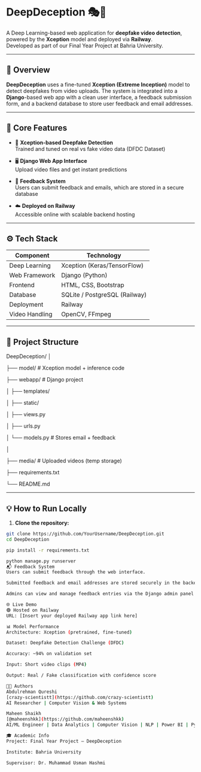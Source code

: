 # DeepDeception 🎭🧠

A Deep Learning-based web application for **deepfake video detection**, powered by the **Xception** model and deployed via **Railway**.  
Developed as part of our Final Year Project at Bahria University.

---

## 🚀 Overview

**DeepDeception** uses a fine-tuned **Xception (Extreme Inception)** model to detect deepfakes from video uploads. The system is integrated into a **Django**-based web app with a clean user interface, a feedback submission form, and a backend database to store user feedback and email addresses.

---

## 🧠 Core Features

- 🎯 **Xception-based Deepfake Detection**  
  Trained and tuned on real vs fake video data (DFDC Dataset)

- 🖥️ **Django Web App Interface**  
  Upload video files and get instant predictions

- 📨 **Feedback System**  
  Users can submit feedback and emails, which are stored in a secure database

- ☁️ **Deployed on Railway**  
  Accessible online with scalable backend hosting

---

## ⚙️ Tech Stack

| Component        | Technology        |
|------------------|------------------|
| Deep Learning    | Xception (Keras/TensorFlow) |
| Web Framework    | Django (Python)  |
| Frontend         | HTML, CSS, Bootstrap |
| Database         | SQLite / PostgreSQL (Railway) |
| Deployment       | Railway          |
| Video Handling   | OpenCV, FFmpeg   |

---

## 📂 Project Structure
DeepDeception/
│

├── model/ # Xception model + inference code

├── webapp/ # Django project

│ ├── templates/

│ ├── static/

│ ├── views.py

│ ├── urls.py

│ └── models.py # Stores email + feedback

│

├── media/ # Uploaded videos (temp storage)

├── requirements.txt

└── README.md


---

## 💡 How to Run Locally

1. **Clone the repository:**

```bash
git clone https://github.com/YourUsername/DeepDeception.git
cd DeepDeception

pip install -r requirements.txt

python manage.py runserver
📬 Feedback System
Users can submit feedback through the web interface.

Submitted feedback and email addresses are stored securely in the backend database.

Admins can view and manage feedback entries via the Django admin panel (if enabled).

🌐 Live Demo
🟢 Hosted on Railway
URL: [Insert your deployed Railway app link here]

📊 Model Performance
Architecture: Xception (pretrained, fine-tuned)

Dataset: Deepfake Detection Challenge (DFDC)

Accuracy: ~94% on validation set

Input: Short video clips (MP4)

Output: Real / Fake classification with confidence score

🧑‍💻 Authors
Abdulrehman Qureshi
[crazy-scientistt](https://github.com/crazy-scientistt)
AI Researcher | Computer Vision & Web Systems

Maheen Shaikh
[@maheenshkk](https://github.com/maheenshkk) 
AI/ML Engineer | Data Analytics | Computer Vision | NLP | Power BI | Python

🎓 Academic Info
Project: Final Year Project – DeepDeception

Institute: Bahria University

Supervisor: Dr. Muhammad Usman Hashmi



